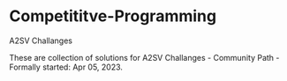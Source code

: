 # Competititve-Programming
A2SV Challanges

These are collection of solutions for A2SV Challanges - Community Path - Formally started: Apr 05, 2023.

